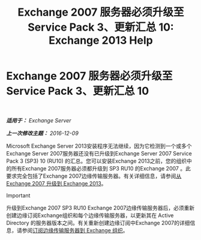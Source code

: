 ﻿---
title: 'Exchange 2007 服务器必须升级至 Service Pack 3、更新汇总 10: Exchange 2013 Help'
TOCTitle: Exchange 2007 服务器必须升级至 Service Pack 3、更新汇总 10
ms:assetid: b8028a00-c451-412e-86f2-1669f6eee8fc
ms:mtpsurl: https://technet.microsoft.com/zh-cn/library/ms.exch.setupreadiness.e15e12coexistenceminversionrequirement(v=EXCHG.150)
ms:contentKeyID: 50491484
ms.date: 05/21/2018
mtps_version: v=EXCHG.150
ms.translationtype: MT
---

# Exchange 2007 服务器必须升级至 Service Pack 3、更新汇总 10

 

_**适用于：** Exchange Server_

_**上一次修改主题：** 2016-12-09_

Microsoft Exchange Server 2013安装程序无法继续，因为它检测到一个或多个Exchange Server 2007服务器还没有已升级到Exchange Server 2007 Service Pack 3 (SP3) 10 (RU10) 的汇总。您可以安装Exchange 2013之前，您的组织中的所有Exchange 2007服务器必须都升级到 SP3 RU10 的Exchange 2007 。此要求完全包括了Exchange 2007边缘传输服务器。有关详细信息，请参阅[从 Exchange 2007 升级到 Exchange 2013](upgrade-from-exchange-2007-to-exchange-2013-exchange-2013-help.md)。

> [!important]
> 升级到Exchange 2007 SP3 RU10 Exchange 2007边缘传输服务器后，必须重新创建边缘订阅Exchange组织和每个边缘传输服务器，以更新其在 Active Directory 的服务器版本之间。有关重新创建边缘订阅中Exchange 2007的详细信息，请参阅<a href="https://go.microsoft.com/fwlink/?linkid=282699">订阅边缘传输服务器到 Exchange 组织</a>。

